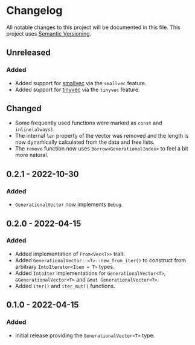 # Changelog

All notable changes to this project will be documented in this file.
This project uses [Semantic Versioning](https://semver.org/spec/v2.0.0.html).

## Unreleased

### Added

- Added support for [smallvec](https://crates.io/crates/smallvec) via the `smallvec` feature.
- Added support for [tinyvec](https://crates.io/crates/tinyvec) via the `tinyvec` feature.

## Changed

- Some frequently used functions were marked as `const` and `inline(always)`.
- The internal `len` property of the vector was removed and the length is now dynamically calculated
  from the data and free lists.
- The `remove` function now uses `Borrow<GenerationalIndex>` to feel a bit more natural.

## 0.2.1 - 2022-10-30

### Added

- `GenerationalVector` now implements `Debug`.

## 0.2.0 - 2022-04-15

### Added

- Added implementation of `From<Vec<T>>` trait.
- Added `GenerationalVector::<T>::new_from_iter()` to construct from
  arbitrary `IntoIterator<Item = T>` types.
- Added `IntoIter` implementations for `GenerationalVector<T>`, `&GenerationalVector<T>` and `&mut GenerationalVector<T>`.
- Added `iter()` and `iter_mut()` functions.

## 0.1.0 - 2022-04-15

### Added

- Initial release providing the `GenerationalVector<T>` type.
